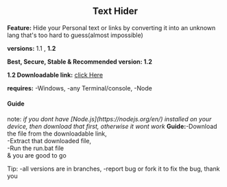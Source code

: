 <center><h2>Text Hider</h2></center>

<b>Feature:</b> Hide your Personal text or links by converting it into an unknown lang that's too hard to guess(almost impossible)

<b>versions:</b> 1.1 , <b>1.2</b>

<b>Best, Secure, Stable & Recommended version: 1.2</b>

<b>1.2 Downloadable link:</b> [click Here](https://www.dropbox.com/s/bj20o1b0x1gnawy/Text-Hider.zip?dl=1)

<b>requires:</b> -Windows, -any Terminal/console, -Node

<h4>Guide</h4>
note: <i>if you dont have [Node.js](https://nodejs.org/en/) installed on your device, then download that first, otherwise it wont work</i>
<b>Guide:</b>-Download the file from the downloadable link, <br />-Extract that downloaded file, <br />-Run the run.bat file <br />& you are good to go<br />


Tip: -all versions are in branches, -report bug or fork it to fix the bug,
 thank you
